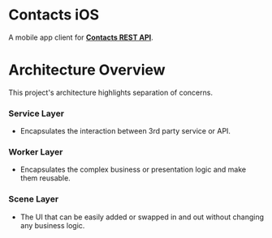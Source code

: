# Contacts iOS

A mobile app client for <a href="https://github.com/justinetabin/contacts-service#contacts-rest-api">**Contacts REST API**</a>.

# Architecture Overview
This project's architecture highlights separation of concerns.

### Service Layer
- Encapsulates the interaction between 3rd party service or API. 

### Worker Layer
- Encapsulates the complex business or presentation logic and make them reusable.

### Scene Layer
- The UI that can be easily added or swapped in and out without changing any business logic.
